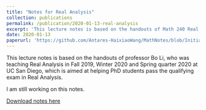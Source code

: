 ```yaml
---
title: "Notes for Real Analysis"
collection: publications
permalink: /publication/2020-01-13-real-analysis
excerpt: 'This lecture notes is based on the handouts of Math 240 Real Analysis at UC San Diego, from Fall 2019 to Spring 2020.'
date: 2020-01-13
paperurl: 'https://github.com/Antares-HaixiaoWang/MathNotes/blob/Initial-Documents/RealAnalysis/RealAnalysis.pdf'
---
```

This lecture notes is based on the handouts of professor Bo Li, who was teaching Real Analysis in Fall 2019, Winter 2020 and Spring quarter 2020 at UC San Diego, which is aimed at helping PhD students pass the qualifying exam in Real Analysis.

I am still working on this notes.

[Download notes here](https://github.com/Antares-HaixiaoWang/MathNotes/blob/Initial-Documents/RealAnalysis/RealAnalysis.pdf)